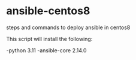 # ansible-centos8
steps and commands to deploy ansible in centos8

This script will install the following:

-python 3.11
-ansible-core 2.14.0
